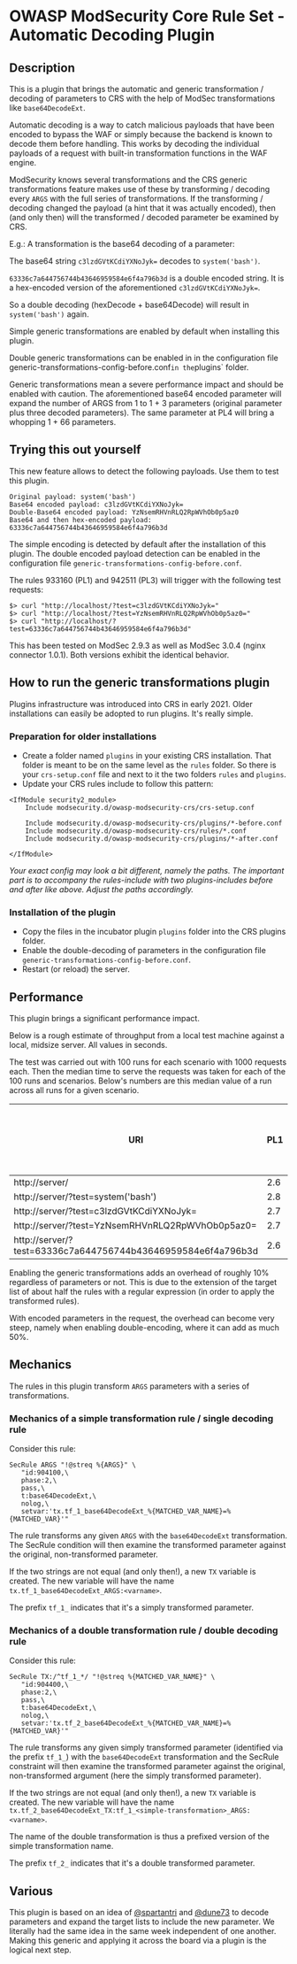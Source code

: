 # OWASP ModSecurity Core Rule Set - Automatic Decoding Plugin

## Description

This is a plugin that brings the automatic and generic transformation /
decoding of parameters to CRS with the help of ModSec transformations like
`base64DecodeExt`.

Automatic decoding is a way to catch malicious payloads that have
been encoded to bypass the WAF or simply because the backend is known to
decode them before handling. This works by decoding the individual payloads
of a request with built-in transformation functions in the WAF engine.

ModSecurity knows several transformations and the CRS generic transformations
feature makes use of these by transforming / decoding every `ARGS` with
the full series of transformations. If the transforming / decoding changed
the payload (a hint that it was actually encoded), then (and only then)
will the transformed / decoded parameter be examined by CRS.

E.g.: A transformation is the base64 decoding of a parameter:

The base64 string `c3lzdGVtKCdiYXNoJyk=` decodes to `system('bash')`.

`63336c7a644756744b43646959584e6f4a796b3d` is a double encoded string.
It is a hex-encoded version of the aforementioned `c3lzdGVtKCdiYXNoJyk=`.

So a double decoding (hexDecode + base64Decode) will result in
`system('bash')` again.

Simple generic transformations are enabled by default when installing this plugin.

Double generic transformations can be enabled in in the configuration file
generic-transformations-config-before.conf` in the `plugins` folder.

Generic transformations mean a severe performance impact and should be enabled
with caution. The aforementioned base64 encoded parameter will expand the
number of ARGS from 1 to 1 + 3 parameters (original parameter plus three
decoded parameters). The same parameter at PL4 will bring a whopping 1 + 66
parameters. 

## Trying this out yourself

This new feature allows to detect the following payloads. Use them to test this
plugin.

```
Original payload: system('bash')
Base64 encoded payload: c3lzdGVtKCdiYXNoJyk=
Double-Base64 encoded payload: YzNsemRHVnRLQ2RpWVhOb0p5az0
Base64 and then hex-encoded payload: 63336c7a644756744b43646959584e6f4a796b3d
```

The simple encoding is detected by default after the installation of this
plugin. The double encoded payload detection can be enabled in the
configuration file `generic-transformations-config-before.conf`.

The rules 933160 (PL1) and 942511 (PL3) will trigger with the following test
requests:

```  
$> curl "http://localhost/?test=c3lzdGVtKCdiYXNoJyk="
$> curl "http://localhost/?test=YzNsemRHVnRLQ2RpWVhOb0p5az0="
$> curl "http://localhost/?test=63336c7a644756744b43646959584e6f4a796b3d"
```

This has been tested on ModSec 2.9.3 as well as ModSec 3.0.4 (nginx connector
1.0.1). Both versions exhibit the identical behavior.


## How to run the generic transformations plugin

Plugins infrastructure was introduced into CRS in early 2021. Older
installations can easily be adopted to run plugins. It's really simple.

### Preparation for older installations

* Create a folder named `plugins` in your existing CRS installation. That
  folder is meant to be on the same level as the `rules` folder. So there is
  your `crs-setup.conf` file and next to it the two folders `rules` and
  `plugins`.
* Update your CRS rules include to follow this pattern:

```
<IfModule security2_module>
	Include modsecurity.d/owasp-modsecurity-crs/crs-setup.conf

	Include modsecurity.d/owasp-modsecurity-crs/plugins/*-before.conf
	Include modsecurity.d/owasp-modsecurity-crs/rules/*.conf
	Include modsecurity.d/owasp-modsecurity-crs/plugins/*-after.conf

</IfModule>
```

_Your exact config may look a bit different, namely the paths. The important
part is to accompany the rules-include with two plugins-includes before and
after like above. Adjust the paths accordingly._

### Installation of the plugin

* Copy the files in the incubator plugin `plugins` folder into the CRS plugins
  folder.
* Enable the double-decoding of parameters in the configuration file
  `generic-transformations-config-before.conf`.
* Restart (or reload) the server.

## Performance

This plugin brings a significant performance impact.

Below is a rough estimate of throughput from a local test machine against a local,
midsize server. All values in seconds.

The test was carried out with 100 runs for each scenario with 1000 requests
each. Then the median time to serve the requests was taken for each of the 100
runs and scenarios. Below's numbers are this median value of a run across all
runs for a given scenario.

| URI | PL1 | PL3 | PL4 | PL3 with plugin enabled | PL4 with plugin and double decoding enabled |
| ---------- | ---------- | ---------- | ---------- | ---------- | ---------- |
| http://server/                                                 | 2.6 | 2.7 | 2.6 | 2.9 | 2.8 |
| http://server/?test=system('bash')                             | 2.8 | 3.0 | 3.0 | 3.3 | 4.3 |
| http://server/?test=c3lzdGVtKCdiYXNoJyk=                       | 2.7 | 2.9 | 2.8 | 3.4 | 4.5 |
| http://server/?test=YzNsemRHVnRLQ2RpWVhOb0p5az0=               | 2.7 | 2.9 | 2.8 | 3.5 | 4.2 |
| http://server/?test=63336c7a644756744b43646959584e6f4a796b3d   | 2.6 | 2.9 | 2.7 | 3.3 | 3.8 |

Enabling the generic transformations adds an overhead of roughly 10% regardless
of parameters or not. This is due to the extension of the target list of about
half the rules with a regular expression (in order to apply the transformed
rules).

With encoded parameters in the request, the overhead can become very steep,
namely when enabling double-encoding, where it can add as much 50%.

## Mechanics

The rules in this plugin transform `ARGS` parameters with a series of 
transformations. 

### Mechanics of a simple transformation rule / single decoding rule

Consider this rule:

```
SecRule ARGS "!@streq %{ARGS}" \
   "id:904100,\
   phase:2,\
   pass,\
   t:base64DecodeExt,\
   nolog,\
   setvar:'tx.tf_1_base64DecodeExt_%{MATCHED_VAR_NAME}=%{MATCHED_VAR}'"
```

The rule transforms any given `ARGS` with the `base64DecodeExt` transformation.
The SecRule condition will then examine the transformed parameter
against the original, non-transformed parameter.

If the two strings are not equal (and only then!), a new `TX` variable is
created. The new variable will have the name `tx.tf_1_base64DecodeExt_ARGS:<varname>`.

The prefix `tf_1_` indicates that it's a simply transformed parameter.

### Mechanics of a double transformation rule / double decoding rule

Consider this rule:

```
SecRule TX:/^tf_1_*/ "!@streq %{MATCHED_VAR_NAME}" \
   "id:904400,\
   phase:2,\
   pass,\
   t:base64DecodeExt,\
   nolog,\
   setvar:'tx.tf_2_base64DecodeExt_%{MATCHED_VAR_NAME}=%{MATCHED_VAR}'"
```

The rule transforms any given simply transformed parameter (identified
via the prefix `tf_1_`) with the `base64DecodeExt` transformation
and the SecRule constraint will then examine the transformed parameter
against the original, non-transformed argument (here the simply transformed parameter).

If the two strings are not equal (and only then!), a new `TX` variable is
created. The new variable will have the name 
`tx.tf_2_base64DecodeExt_TX:tf_1_<simple-transformation>_ARGS:<varname>`.

The name of the double transformation is thus a prefixed version of
the simple transformation name.

The prefix `tf_2_` indicates that it's a double transformed parameter.

## Various

This plugin is based on an idea of [@spartantri](https://github.com/spartantri)
and [@dune73](https://github.com/dune73) to decode parameters and expand the
target lists to include the new parameter. We literally had the same idea in
the same week independent of one another. Making this generic and applying it
across the board via a plugin is the logical next step.

